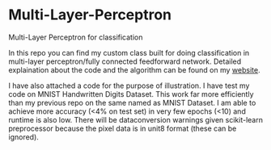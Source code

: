# Multi-Layer-Perceptron
Multi-Layer Perceptron for classification

In this repo you can find my custom class built for doing classification in multi-layer perceptron/fully connected feedforward network. Detailed explaination about the code and the algorithm can be found on my [website](https://sites.google.com/view/bvsk35/technical-writing). 

I have also attached a code for the purpose of illustration. I have test my code on MNIST Handwritten Digits Dataset. This work far more efficiently than my previous repo on the same named as MNIST Dataset. I am able to achieve more accuracy (<4% on test set) in very few epochs (<10) and runtime is also low. There will be dataconversion warnings given scikit-learn preprocessor because the pixel data is in unit8 format (these can be ignored). 
